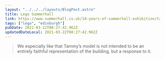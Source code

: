 ```yaml
---
layout: "../../../layouts/BlogPost.astro"
title: Lego Summerhall
link: https://www.summerhall.co.uk/10-years-of-summerhall-exhibition/tammy-watchorn/
tags: ["lego", "edinburgh"]
pubDate: 2021-03-22T08:27:42.962Z
updatedDateLocal: 2021-03-22T08:27:42.962Z
---
```


> We especially like that Tammy’s model is not intended to be an entirely faithful representation of the building, but a response to it.
